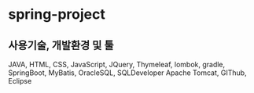 # spring-project

## 사용기술, 개발환경 및 툴
JAVA,
HTML, CSS, JavaScript, JQuery, Thymeleaf, 
lombok, gradle, 
SpringBoot, MyBatis,
OracleSQL, SQLDeveloper
Apache Tomcat, GIThub, Eclipse
